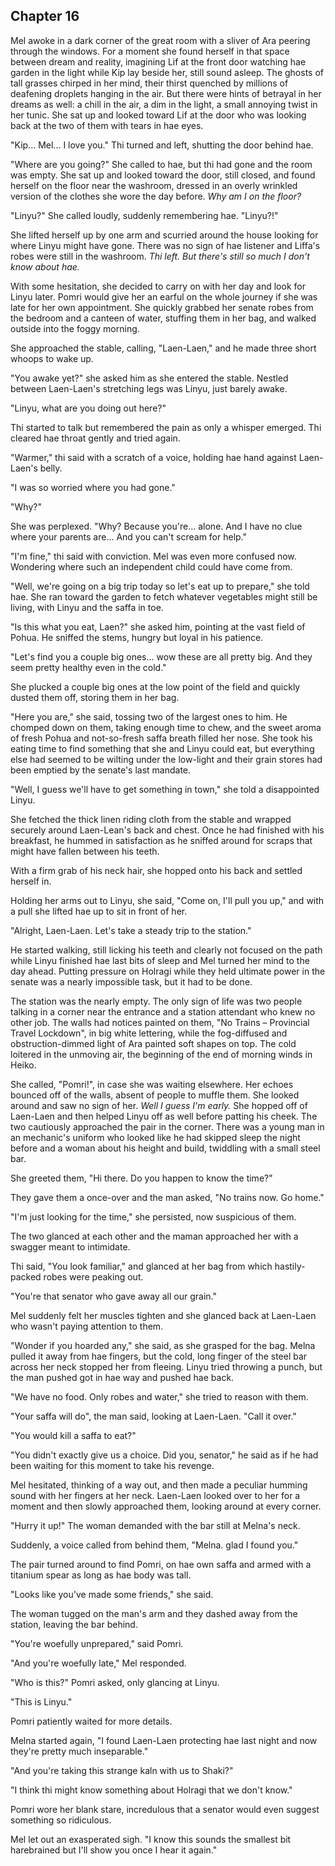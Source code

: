 <!--

- Melna heads to Shaki Terminal to meet Pomri, but Pomri doesn't show
- Melna goes to see Jes, and Linyu is there
- Melna chases after hae and catches hae, with the pendant showing, and Melna seeing it
- The two travel to Yansha and talk on the way.
- At Yansha, they meet Setre

 -->

## Chapter 16


<!-- TODO: ADd Linyu to this chapter -->

  Mel awoke in a dark corner of the great room with a sliver of Ara peering through the windows. For a moment she found herself in that space between dream and reality, imagining Lif at the front door watching hae garden in the light while Kip lay beside her, still sound asleep. The ghosts of tall grasses chirped in her mind, their thirst quenched by millions of deafening droplets hanging in the air. But there were hints of betrayal in her dreams as well: a chill in the air, a dim in the light, a small annoying twist in her tunic. She sat up and looked toward Lif at the door who was looking back at the two of them with tears in hae eyes.

  "Kip... Mel... I love you." Thi turned and left, shutting the door behind hae.

  "Where are you going?" She called to hae, but thi had gone and the room was empty. She sat up and looked toward the door, still closed, and found herself on the floor near the washroom, dressed in an overly wrinkled version of the clothes she wore the day before. *Why am I on the floor?*

  "Linyu?" She called loudly, suddenly remembering hae. "Linyu?!"

  She lifted herself up by one arm and scurried around the house looking for where Linyu might have gone. There was no sign of hae listener and Liffa's robes were still in the washroom. *Thi left. But there's still so much I don't know about hae.*

  With some hesitation, she decided to carry on with her day and look for Linyu later. Pomri would give her an earful on the whole journey if she was late for her own appointment. She quickly grabbed her senate robes from the bedroom and a canteen of water, stuffing them in her bag, and walked outside into the foggy morning.

  She approached the stable, calling, "Laen-Laen," and he made three short whoops to wake up.

  "You awake yet?" she asked him as she entered the stable. Nestled between Laen-Laen's stretching legs was Linyu, just barely awake.

  "Linyu, what are you doing out here?"

  Thi started to talk but remembered the pain as only a whisper emerged. Thi cleared hae throat gently and tried again.

  "Warmer," thi said with a scratch of a voice, holding hae hand against Laen-Laen's belly.

  "I was so worried where you had gone."

  "Why?"

  She was perplexed. "Why? Because you're... alone. And I have no clue where your parents are... And you can't scream for help."

  "I'm fine," thi said with conviction. Mel was even more confused now. Wondering where such an independent child could have come from.

  "Well, we're going on a big trip today so let's eat up to prepare," she told hae. She ran toward the garden to fetch whatever vegetables might still be living, with Linyu and the saffa in toe.

  "Is this what you eat, Laen?" she asked him, pointing at the vast field of Pohua. He sniffed the stems, hungry but loyal in his patience.

  "Let's find you a couple big ones... wow these are all pretty big. And they seem pretty healthy even in the cold."

  She plucked a couple big ones at the low point of the field and quickly dusted them off, storing them in her bag.

  "Here you are," she said, tossing two of the largest ones to him. He chomped down on them, taking enough time to chew, and the sweet aroma of fresh Pohua and not-so-fresh saffa breath filled her nose. She took his eating time to find something that she and Linyu could eat, but everything else had seemed to be wilting under the low-light and their grain stores had been emptied by the senate's last mandate.

  "Well, I guess we'll have to get something in town," she told a disappointed Linyu.

  She fetched the thick linen riding cloth from the stable and wrapped securely around Laen-Lean's back and chest. Once he had finished with his breakfast, he hummed in satisfaction as he sniffed around for scraps that might have fallen between his teeth.

  With a firm grab of his neck hair, she hopped onto his back and settled herself in.

  Holding her arms out to Linyu, she said, "Come on, I'll pull you up," and with a pull she lifted hae up to sit in front of her.

  "Alright, Laen-Laen. Let's take a steady trip to the station."

  He started walking, still licking his teeth and clearly not focused on the path while Linyu finished hae last bits of sleep and Mel turned her mind to the day ahead. Putting pressure on Holragi while they held ultimate power in the senate was a nearly impossible task, but it had to be done.

  The station was the nearly empty. The only sign of life was two people talking in a corner near the entrance and a station attendant who knew no other job. The walls had notices painted on them, "No Trains – Provincial Travel Lockdown", in big white lettering, while the fog-diffused and obstruction-dimmed light of Ara painted soft shapes on top. The cold loitered in the unmoving air, the beginning of the end of morning winds in Heiko.

  She called, "Pomri!", in case she was waiting elsewhere. Her echoes bounced off of the walls, absent of people to muffle them. She looked around and saw no sign of her. *Well I guess I'm early.* She hopped off of Laen-Laen and then helped Linyu off as well before patting his cheek. The two cautiously approached the pair in the corner. There was a young man in an mechanic's uniform who looked like he had skipped sleep the night before and a woman about his height and build, twiddling with a small steel bar.

  She greeted them, "Hi there. Do you happen to know the time?"

  They gave them a once-over and the man asked, "No trains now. Go home."

  "I'm just looking for the time," she persisted, now suspicious of them.

  The two glanced at each other and the maman approached her with a swagger meant to intimidate.

  Thi said, "You look familiar," and glanced at her bag from which hastily-packed robes were peaking out.

  "You're that senator who gave away all our grain."

  Mel suddenly felt her muscles tighten and she glanced back at Laen-Laen who wasn't paying attention to them.

  "Wonder if you hoarded any," she said, as she grasped for the bag. Melna pulled it away from hae fingers, but the cold, long finger of the steel bar across her neck stopped her from fleeing. Linyu tried throwing a punch, but the man pushed got in hae way and pushed hae back.

  "We have no food. Only robes and water," she tried to reason with them.

  "Your saffa will do", the man said, looking at Laen-Laen. "Call it over."

  "You would kill a saffa to eat?"

  "You didn't exactly give us a choice. Did you, senator," he said as if he had been waiting for this moment to take his revenge.

  Mel hesitated, thinking of a way out, and then made a peculiar humming sound with her fingers at her neck. Laen-Laen looked over to her for a moment and then slowly approached them, looking around at every corner.

  "Hurry it up!" The woman demanded with the bar still at Melna's neck.

  Suddenly, a voice called from behind them, "Melna. glad I found you."

  The pair turned around to find Pomri, on hae own saffa and armed with a titanium spear as long as hae body was tall. 

  "Looks like you've made some friends," she said.

  The woman tugged on the man's arm and they dashed away from the station, leaving the bar behind.

  "You're woefully unprepared," said Pomri.

  "And you're woefully late," Mel responded.

  "Who is this?" Pomri asked, only glancing at Linyu.

  "This is Linyu."

  Pomri patiently waited for more details.

  Melna started again, "I found Laen-Laen protecting hae last night and now they're pretty much inseparable."

  "And you're taking this strange kaln with us to Shaki?"

  "I think thi might know something about Holragi that we don't know."

  Pomri wore her blank stare, incredulous that a senator would even suggest something so ridiculous.

  Mel let out an exasperated sigh. "I know this sounds the smallest bit harebrained but I'll show you once I hear it again."


  <!-- Pomri foreshadows her loyalty? -->





<!--
She changed the subject in attempt to build trust, "Here. Let me show you something."

She reached under her shirt to reveal her family pendant. Silver, and slightly worn from use.

"Have you seen one of these before? It's a pendant that my nather made for me. We keep track of our family trees with tiny engravings on the inside."

Slowly, she removed it from her neck and held it out to Linyu, who was still staring into the distance.

"Want to see it?"

Linyu was confused but took a look anyway. Mel watched as thi looked intently at the engravings. Suddenly, thi reached into hae shirt and pulled out a pendant of hae own and began to compare the two. Melna was shocked to see Kipnu's pendant in the hands of this strange kaln.

"Where did you get that?!" She asked, grasping to see Kip's pendant

Linyu quickly finished checking the two and hae eyes started to water. Without a moment's pause, thi flung haeself at Melna and made whimpering breaths into her shoulder.

"Kip," thi whispered through tears. She let hae cry a bit more but her mind kept racing back and forth to all of the possibilities that could have led to this moment.

"Is he ok?" She asked.

Thi shook hae head.

"Was it the fire?"

Thi shook hae head again.

"Do you know where he is?"

"Mom," thi whispered with a tremble.

"Your mother – he's with your mother?"

Thi began to cry more and Mel held her shoulder out to cry on. For the moment, she believed Kip to be safe.

"Linyu, please. Let me have this. I am bound to Kipnu."



"Linyu, I'm sorry. I- I just... miss him."

It smelled faintly of the ocean, but nothing else stood out to her. *What happened to you, Kip? How did a kaln find your pendant and then bring it all the way back here?*
-->
